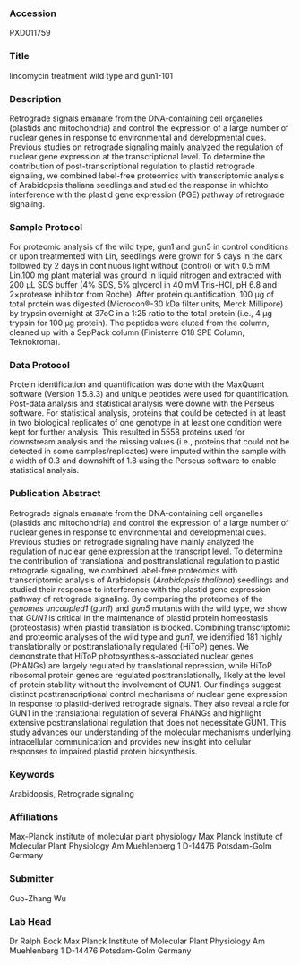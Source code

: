 ### Accession
PXD011759

### Title
lincomycin treatment wild type and gun1-101

### Description
Retrograde signals emanate from the DNA-containing cell organelles (plastids and mitochondria) and control the expression of a large number of nuclear genes in response to environmental and developmental cues. Previous studies on retrograde signaling mainly analyzed the regulation of nuclear gene expression at the transcriptional level. To determine the contribution of post-transcriptional regulation to plastid retrograde signaling, we combined label-free proteomics with transcriptomic analysis of Arabidopsis thaliana seedlings and studied the response in whichto interference with the plastid gene expression (PGE) pathway of retrograde signaling.

### Sample Protocol
For proteomic analysis of the wild type, gun1 and gun5 in control conditions or upon treatmented with Lin, seedlings were grown for 5 days in the dark followed by 2 days in continuous light without (control) or with 0.5 mM Lin.100 mg plant material was ground in liquid nitrogen and extracted with 200 µL SDS buffer (4% SDS, 5% glycerol in 40 mM Tris-HCl, pH 6.8 and 2×protease inhibitor from Roche). After protein quantification, 100 µg of total protein was digested (Microcon®-30 kDa filter units, Merck Millipore) by trypsin overnight at 37oC in a 1:25 ratio to the total protein (i.e., 4 µg trypsin for 100 µg protein). The peptides were eluted from the column, cleaned up with a SepPack column (Finisterre C18 SPE Column, Teknokroma).

### Data Protocol
Protein identification and quantification was done with the MaxQuant software (Version 1.5.8.3) and unique peptides were used for quantification. Post-data analysis and statistical analysis were downe with the Perseus software. For statistical analysis, proteins that could be detected in at least in two biological replicates of one genotype in at least one condition were kept for further analysis. This resulted in 5558 proteins used for downstream analysis and the missing values (i.e., proteins that could not be detected in some samples/replicates) were imputed within the sample with a width of 0.3 and downshift of 1.8 using the Perseus software to enable statistical analysis.

### Publication Abstract
Retrograde signals emanate from the DNA-containing cell organelles (plastids and mitochondria) and control the expression of a large number of nuclear genes in response to environmental and developmental cues. Previous studies on retrograde signaling have mainly analyzed the regulation of nuclear gene expression at the transcript level. To determine the contribution of translational and posttranslational regulation to plastid retrograde signaling, we combined label-free proteomics with transcriptomic analysis of Arabidopsis (<i>Arabidopsis thaliana</i>) seedlings and studied their response to interference with the plastid gene expression pathway of retrograde signaling. By comparing the proteomes of the <i>genomes uncoupled1</i> (<i>gun1</i>) and <i>gun5</i> mutants with the wild type, we show that <i>GUN1</i> is critical in the maintenance of plastid protein homeostasis (proteostasis) when plastid translation is blocked. Combining transcriptomic and proteomic analyses of the wild type and <i>gun1</i>, we identified 181 highly translationally or posttranslationally regulated (HiToP) genes. We demonstrate that HiToP photosynthesis-associated nuclear genes (PhANGs) are largely regulated by translational repression, while HiToP ribosomal protein genes are regulated posttranslationally, likely at the level of protein stability without the involvement of GUN1. Our findings suggest distinct posttranscriptional control mechanisms of nuclear gene expression in response to plastid-derived retrograde signals. They also reveal a role for GUN1 in the translational regulation of several PhANGs and highlight extensive posttranslational regulation that does not necessitate GUN1. This study advances our understanding of the molecular mechanisms underlying intracellular communication and provides new insight into cellular responses to impaired plastid protein biosynthesis.

### Keywords
Arabidopsis, Retrograde signaling

### Affiliations
Max-Planck institute of molecular plant physiology
Max Planck Institute of Molecular Plant Physiology Am Muehlenberg 1 D-14476 Potsdam-Golm Germany

### Submitter
Guo-Zhang Wu

### Lab Head
Dr Ralph Bock
Max Planck Institute of Molecular Plant Physiology Am Muehlenberg 1 D-14476 Potsdam-Golm Germany



